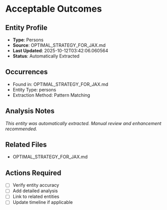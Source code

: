 # Acceptable Outcomes

## Entity Profile
- **Type**: Persons
- **Source**: OPTIMAL_STRATEGY_FOR_JAX.md
- **Last Updated**: 2025-10-12T03:42:06.060564
- **Status**: Automatically Extracted

## Occurrences
- Found in: OPTIMAL_STRATEGY_FOR_JAX.md
- Entity Type: persons
- Extraction Method: Pattern Matching

## Analysis Notes
*This entity was automatically extracted. Manual review and enhancement recommended.*

## Related Files
- OPTIMAL_STRATEGY_FOR_JAX.md

## Actions Required
- [ ] Verify entity accuracy
- [ ] Add detailed analysis
- [ ] Link to related entities
- [ ] Update timeline if applicable
